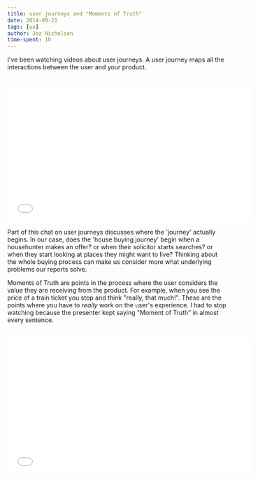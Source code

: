 ```yaml
---
title: user journeys and "Moments of Truth"
date: 2014-09-21
tags: [ux]
author: Jez Nicholson
time-spent: 1h
---
```

​​​​I've been watching videos about user journeys. A user journey maps all the interactions between the user and your product. 

​​​<iframe width="560" height="315" src="//www.youtube.com/embed/id6sKYm-fIM" frameborder="0" allowfullscreen></iframe>

Part of this chat on user journeys discusses where the 'journey' actually begins. In our case, does the 'house buying journey' begin when a househunter makes an offer? or when their solicitor starts searches? or when they start looking at places they might want to live? Thinking about the whole buying process can make us consider more what underlying problems our reports solve.

Moments of Truth are points in the process where the user considers the value they are receiving from the product. For example, when you see the price of a train ticket you stop and think "really, that much!". These are the points where you have to _really_ work on the user's experience. I had to stop watching because the presenter kept saying "Moment of Truth" in almost every sentence.

​​<iframe width="560" height="315" src="//www.youtube.com/embed/HHc04o4d5vg" frameborder="0" allowfullscreen></iframe>